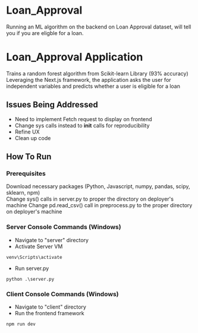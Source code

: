 # Loan_Approval
Running an ML algorithm on the backend on Loan Approval dataset, will tell you if you are eligble for a loan.

# Loan_Approval Application
Trains a random forest algorithm from Scikit-learn Library (93% accuracy)  
Leveraging the Next.js framework, the application asks the user for independent variables and predicts whether a user is eligible for a loan  

## Issues Being Addressed
- Need to implement Fetch request to display on frontend
- Change sys calls instead to __init__ calls for reproducibility
- Refine UX
- Clean up code

## How To Run

### Prerequisites
Download necessary packages (Python, Javascript, numpy, pandas, scipy, sklearn, npm)  
Change sys() calls in server.py to proper the directory on deployer's machine
Change pd.read_csv() call in preprocess.py to the proper directory on deployer's machine

### Server Console Commands (Windows)
- Navigate to "server" directory  
- Activate Server VM
```
venv\Scripts\activate
```
- Run server.py
```
python .\server.py
```

### Client Console Commands (Windows)
- Navigate to "client" directory
- Run the frontend framework
```
npm run dev
```
